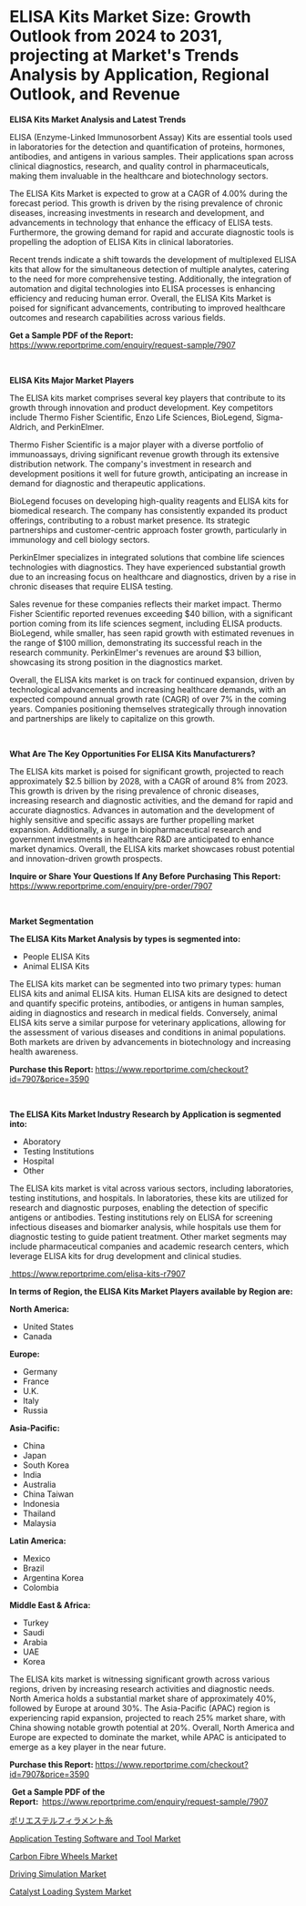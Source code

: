 <p><h1>ELISA Kits Market Size: Growth Outlook from 2024 to 2031, projecting at Market's Trends Analysis by Application, Regional Outlook, and Revenue</h1></p><p><strong>ELISA Kits Market Analysis and Latest Trends</strong></p>
<p><p>ELISA (Enzyme-Linked Immunosorbent Assay) Kits are essential tools used in laboratories for the detection and quantification of proteins, hormones, antibodies, and antigens in various samples. Their applications span across clinical diagnostics, research, and quality control in pharmaceuticals, making them invaluable in the healthcare and biotechnology sectors.</p><p>The ELISA Kits Market is expected to grow at a CAGR of 4.00% during the forecast period. This growth is driven by the rising prevalence of chronic diseases, increasing investments in research and development, and advancements in technology that enhance the efficacy of ELISA tests. Furthermore, the growing demand for rapid and accurate diagnostic tools is propelling the adoption of ELISA Kits in clinical laboratories.</p><p>Recent trends indicate a shift towards the development of multiplexed ELISA kits that allow for the simultaneous detection of multiple analytes, catering to the need for more comprehensive testing. Additionally, the integration of automation and digital technologies into ELISA processes is enhancing efficiency and reducing human error. Overall, the ELISA Kits Market is poised for significant advancements, contributing to improved healthcare outcomes and research capabilities across various fields.</p></p>
<p><strong>Get a Sample PDF of the Report:&nbsp;</strong> <a href="https://www.reportprime.com/enquiry/request-sample/7907?utm_campaign=1840&utm_medium=2&utm_source=Github&utm_content=ia&utm_term=26112024&utm_id=elisa-kits">https://www.reportprime.com/enquiry/request-sample/7907</a></p>
<p>&nbsp;</p>
<p><strong>ELISA Kits Major Market Players</strong></p>
<p><p>The ELISA kits market comprises several key players that contribute to its growth through innovation and product development. Key competitors include Thermo Fisher Scientific, Enzo Life Sciences, BioLegend, Sigma-Aldrich, and PerkinElmer. </p><p>Thermo Fisher Scientific is a major player with a diverse portfolio of immunoassays, driving significant revenue growth through its extensive distribution network. The company's investment in research and development positions it well for future growth, anticipating an increase in demand for diagnostic and therapeutic applications.</p><p>BioLegend focuses on developing high-quality reagents and ELISA kits for biomedical research. The company has consistently expanded its product offerings, contributing to a robust market presence. Its strategic partnerships and customer-centric approach foster growth, particularly in immunology and cell biology sectors.</p><p>PerkinElmer specializes in integrated solutions that combine life sciences technologies with diagnostics. They have experienced substantial growth due to an increasing focus on healthcare and diagnostics, driven by a rise in chronic diseases that require ELISA testing.</p><p>Sales revenue for these companies reflects their market impact. Thermo Fisher Scientific reported revenues exceeding $40 billion, with a significant portion coming from its life sciences segment, including ELISA products. BioLegend, while smaller, has seen rapid growth with estimated revenues in the range of $100 million, demonstrating its successful reach in the research community. PerkinElmer's revenues are around $3 billion, showcasing its strong position in the diagnostics market.</p><p>Overall, the ELISA kits market is on track for continued expansion, driven by technological advancements and increasing healthcare demands, with an expected compound annual growth rate (CAGR) of over 7% in the coming years. Companies positioning themselves strategically through innovation and partnerships are likely to capitalize on this growth.</p></p>
<p>&nbsp;</p>
<p><strong>What Are The Key Opportunities For ELISA Kits Manufacturers?</strong></p>
<p><p>The ELISA kits market is poised for significant growth, projected to reach approximately $2.5 billion by 2028, with a CAGR of around 8% from 2023. This growth is driven by the rising prevalence of chronic diseases, increasing research and diagnostic activities, and the demand for rapid and accurate diagnostics. Advances in automation and the development of highly sensitive and specific assays are further propelling market expansion. Additionally, a surge in biopharmaceutical research and government investments in healthcare R&D are anticipated to enhance market dynamics. Overall, the ELISA kits market showcases robust potential and innovation-driven growth prospects.</p></p>
<p><strong>Inquire or Share Your Questions If Any Before Purchasing This Report:</strong> <a href="https://www.reportprime.com/enquiry/pre-order/7907?utm_campaign=1840&utm_medium=2&utm_source=Github&utm_content=ia&utm_term=26112024&utm_id=elisa-kits">https://www.reportprime.com/enquiry/pre-order/7907</a></p>
<p>&nbsp;</p>
<p><strong>Market Segmentation</strong></p>
<p><strong>The ELISA Kits Market Analysis by types is segmented into:</strong></p>
<p><ul><li>People ELISA Kits</li><li>Animal ELISA Kits</li></ul></p>
<p><p>The ELISA kits market can be segmented into two primary types: human ELISA kits and animal ELISA kits. Human ELISA kits are designed to detect and quantify specific proteins, antibodies, or antigens in human samples, aiding in diagnostics and research in medical fields. Conversely, animal ELISA kits serve a similar purpose for veterinary applications, allowing for the assessment of various diseases and conditions in animal populations. Both markets are driven by advancements in biotechnology and increasing health awareness.</p></p>
<p><strong>Purchase this Report:&nbsp;</strong><a href="https://www.reportprime.com/checkout?id=7907&price=3590&utm_campaign=1840&utm_medium=2&utm_source=Github&utm_content=ia&utm_term=26112024&utm_id=elisa-kits">https://www.reportprime.com/checkout?id=7907&price=3590</a></p>
<p>&nbsp;</p>
<p><strong>The ELISA Kits Market Industry Research by Application is segmented into:</strong></p>
<p><ul><li>Aboratory</li><li>Testing Institutions</li><li>Hospital</li><li>Other</li></ul></p>
<p><p>The ELISA kits market is vital across various sectors, including laboratories, testing institutions, and hospitals. In laboratories, these kits are utilized for research and diagnostic purposes, enabling the detection of specific antigens or antibodies. Testing institutions rely on ELISA for screening infectious diseases and biomarker analysis, while hospitals use them for diagnostic testing to guide patient treatment. Other market segments may include pharmaceutical companies and academic research centers, which leverage ELISA kits for drug development and clinical studies.</p></p>
<p><a href="https://www.reportprime.com/elisa-kits-r7907?utm_campaign=1840&utm_medium=2&utm_source=Github&utm_content=ia&utm_term=26112024&utm_id=elisa-kits">&nbsp;https://www.reportprime.com/elisa-kits-r7907</a></p>
<p><strong>In terms of Region, the ELISA Kits Market Players available by Region are:</strong></p>
<p>
    <p> <strong> North America: </strong>
        <ul>
            <li>United States</li>
            <li>Canada</li>
        </ul>
        </p> 
    <p> <strong> Europe: </strong>
        <ul>
            <li>Germany</li>
            <li>France</li>
            <li>U.K.</li>
            <li>Italy</li>
            <li>Russia</li>
        </ul>
        </p> 
    <p> <strong> Asia-Pacific: </strong>
        <ul>
            <li>China</li>
            <li>Japan</li>
            <li>South Korea</li>
            <li>India</li>
            <li>Australia</li>
            <li>China Taiwan</li>
            <li>Indonesia</li>
            <li>Thailand</li>
            <li>Malaysia</li>
        </ul>
        </p> 
    <p> <strong> Latin America: </strong>
        <ul>
            <li>Mexico</li>
            <li>Brazil</li>
            <li>Argentina Korea</li>
            <li>Colombia</li>
        </ul>
        </p> 
    <p> <strong> Middle East & Africa: </strong>
        <ul>
            <li>Turkey</li>
            <li>Saudi</li>
            <li>Arabia</li>
            <li>UAE</li>
            <li>Korea</li>
        </ul>
    </p>
    </p>
<p><p>The ELISA kits market is witnessing significant growth across various regions, driven by increasing research activities and diagnostic needs. North America holds a substantial market share of approximately 40%, followed by Europe at around 30%. The Asia-Pacific (APAC) region is experiencing rapid expansion, projected to reach 25% market share, with China showing notable growth potential at 20%. Overall, North America and Europe are expected to dominate the market, while APAC is anticipated to emerge as a key player in the near future.</p></p>
<p><strong>Purchase this Report: </strong><a href="https://www.reportprime.com/checkout?id=7907&price=3590&utm_campaign=1840&utm_medium=2&utm_source=Github&utm_content=ia&utm_term=26112024&utm_id=elisa-kits">https://www.reportprime.com/checkout?id=7907&price=3590</a></p>
<p>&nbsp;<strong>Get a Sample PDF of the Report:&nbsp;&nbsp;</strong><a href="https://www.reportprime.com/enquiry/request-sample/7907?utm_campaign=1840&utm_medium=2&utm_source=Github&utm_content=ia&utm_term=26112024&utm_id=elisa-kits">https://www.reportprime.com/enquiry/request-sample/7907</a></p>
<p><strong></strong></p>
<p><p><a href="https://github.com/mohamedbakry57/Market-Research-Report-List-6/blob/main/658418825513.md?utm_campaign=1840&utm_medium=2&utm_source=Github&utm_content=ia&utm_term=26112024&utm_id=elisa-kits">ポリエステルフィラメント糸</a></p><p><a href="https://issuu.com/reportprime-2/docs/application-testing-software-and-to_53d467675ec96f?utm_campaign=1840&utm_medium=2&utm_source=Github&utm_content=ia&utm_term=26112024&utm_id=elisa-kits">Application Testing Software and Tool Market</a></p><p><a href="https://www.linkedin.com/pulse/in-depth-carbon-fibre-wheels-market-review-size-share-69cagr-growth-jphle?utm_campaign=1840&utm_medium=2&utm_source=Github&utm_content=ia&utm_term=26112024&utm_id=elisa-kits">Carbon Fibre Wheels Market</a></p><p><a href="https://www.linkedin.com/pulse/driving-simulation-market-size-share-trends-analysis-report-end-use-iym9e?utm_campaign=1840&utm_medium=2&utm_source=Github&utm_content=ia&utm_term=26112024&utm_id=elisa-kits">Driving Simulation Market</a></p><p><a href="https://issuu.com/reportprime-2/docs/catalyst-loading-system-market-size_f5a3d35b38111d?utm_campaign=1840&utm_medium=2&utm_source=Github&utm_content=ia&utm_term=26112024&utm_id=elisa-kits">Catalyst Loading System Market</a></p></p>